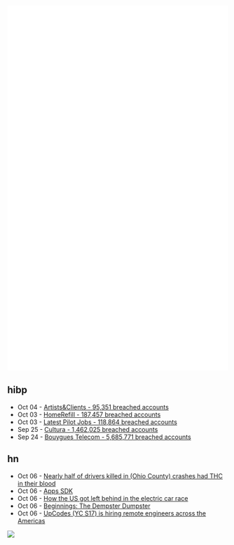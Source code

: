 ![Metrics](https://raw.githubusercontent.com/phixion/phixion/master/metrics.svg)

## hibp

<!--
for https://github.com/phixion/phixion/blob/main/.github/workflows/feeds.yml
-->
<!--START_SECTION:haveibeenpwnd-->
- Oct 04 - [Artists&Clients - 95,351 breached accounts](https://haveibeenpwned.com/Breach/ArtistsNClients)
- Oct 03 - [HomeRefill - 187,457 breached accounts](https://haveibeenpwned.com/Breach/HomeRefill)
- Oct 03 - [Latest Pilot Jobs - 118,864 breached accounts](https://haveibeenpwned.com/Breach/LatestPilotJobs)
- Sep 25 - [Cultura - 1,462,025 breached accounts](https://haveibeenpwned.com/Breach/Cultura)
- Sep 24 - [Bouygues Telecom - 5,685,771 breached accounts](https://haveibeenpwned.com/Breach/BouyguesTelecom)
<!--END_SECTION:haveibeenpwnd-->

## hn

<!--
for https://github.com/phixion/phixion/blob/main/.github/workflows/feeds.yml
-->
<!--START_SECTION:hn-->
- Oct 06 - [Nearly half of drivers killed in (Ohio County) crashes had THC in their blood](https://www.sciencedaily.com/releases/2025/10/251005085621.htm)
- Oct 06 - [Apps SDK](https://developers.openai.com/apps-sdk/)
- Oct 06 - [How the US got left behind in the electric car race](https://www.bbc.com/news/articles/c8ex2l58en4o)
- Oct 06 - [Beginnings: The Dempster Dumpster](https://www.classicrefusetrucks.com/albums/DE/DE01.html)
- Oct 06 - [UpCodes (YC S17) is hiring remote engineers across the Americas](https://up.codes/careers?utm_source=HN)
<!--END_SECTION:hn-->

<!--
for https://yhype.me
-->
![](https://hit.yhype.me/github/profile?user_id=13013670)
